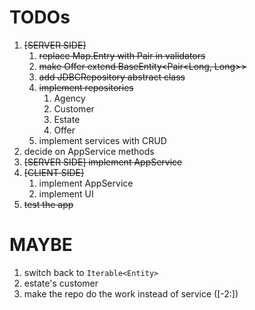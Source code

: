 # TODOs
1. ~~[SERVER SIDE]~~
   1. ~~replace Map.Entry with Pair in validators~~
   2. ~~make Offer extend BaseEntity<Pair<Long, Long>>~~
   3. ~~add JDBCRepository abstract class~~
   4. ~~implement repositories~~
      1. Agency
      2. Customer
      3. Estate
      4. Offer
   5. implement services with CRUD
2. decide on AppService methods
3. ~~[SERVER SIDE] implement AppService~~
4. ~~[CLIENT SIDE]~~
   1. implement AppService
   2. implement UI
5. ~~test the app~~


# MAYBE
1. switch back to `Iterable<Entity>`
2. estate's customer
3. make the repo do the work instead of service ([-2:])